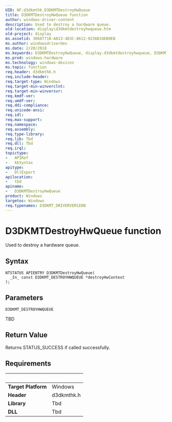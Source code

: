 ```yaml
---
UID: NF:d3dkmthk.D3DKMTDestroyHwQueue
title: D3DKMTDestroyHwQueue function
author: windows-driver-content
description: Used to destroy a hardware queue.
old-location: display\d3dkmtdestroyhwqueue.htm
old-project: display
ms.assetid: 30687710-A813-4D3C-8612-9236D34EB9EB
ms.author: windowsdriverdev
ms.date: 2/20/2018
ms.keywords: D3DKMTDestroyHwQueue, display.d3dkmtdestroyhwqueue, D3DKMTDestroyHwQueue function [Display Devices], d3dkmthk/D3DKMTDestroyHwQueue
ms.prod: windows-hardware
ms.technology: windows-devices
ms.topic: function
req.header: d3dkmthk.h
req.include-header: 
req.target-type: Windows
req.target-min-winverclnt: 
req.target-min-winversvr: 
req.kmdf-ver: 
req.umdf-ver: 
req.ddi-compliance: 
req.unicode-ansi: 
req.idl: 
req.max-support: 
req.namespace: 
req.assembly: 
req.type-library: 
req.lib: Tbd
req.dll: Tbd
req.irql: 
topictype:
-	APIRef
-	kbSyntax
apitype:
-	DllExport
apilocation:
-	tbd
apiname:
-	D3DKMTDestroyHwQueue
product: Windows
targetos: Windows
req.typenames: D3DKMT_DRIVERVERSION
---
```



# D3DKMTDestroyHwQueue function
Used to destroy a hardware queue.

## Syntax

````
NTSTATUS APIENTRY D3DKMTDestroyHwQueue(
  _In_ const D3DKMT_DESTROYHWQUEUE *destroyHwContext
);
````

## Parameters

`D3DKMT_DESTROYHWQUEUE`

TBD


## Return Value

Returns STATUS_SUCCESS if called successfully.


## Requirements
| &nbsp; | &nbsp; |
| ---- |:---- |
| **Target Platform** | Windows |
| **Header** | d3dkmthk.h |
| **Library** | Tbd |
| **DLL** | Tbd |